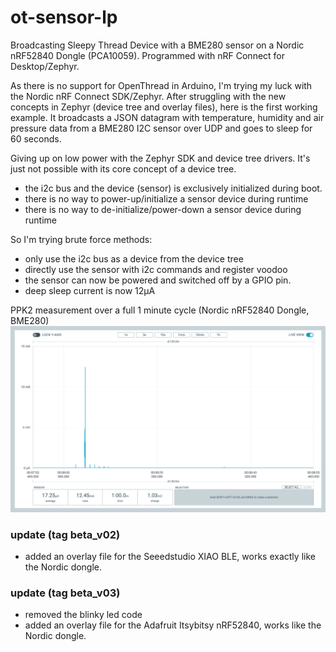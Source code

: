 # ot-sensor-lp
Broadcasting Sleepy Thread Device with a BME280 sensor on a Nordic nRF52840 Dongle (PCA10059). Programmed with nRF Connect for Desktop/Zephyr.

As there is no support for OpenThread in Arduino, I'm trying my luck with the Nordic nRF Connect SDK/Zephyr. 
After struggling with the new concepts in Zephyr (device tree and overlay files), here is the first working example.
It broadcasts a JSON datagram with temperature, humidity and air pressure data from a BME280 I2C sensor over UDP and goes to sleep for 60 seconds.

Giving up on low power with the Zephyr SDK and device tree drivers. It's just not possible with its core concept of a device tree.
* the i2c bus and the device (sensor) is exclusively initialized during boot.
* there is no way to power-up/initialize a sensor device during runtime
* there is no way to de-initialize/power-down a sensor device during runtime

So I'm trying brute force methods:
* only use the i2c bus as a device from the device tree
* directly use the sensor with i2c commands and register voodoo
* the sensor can now be powered and switched off by a GPIO pin.
* deep sleep current is now 12µA

PPK2 measurement over a full 1 minute cycle (Nordic nRF52840 Dongle, BME280)
![PPK2 measurement over a full 1 minute cycle (Nordic nRF52840 Dongle, BME280)](./ppk-20230317T112846.png)

### update (tag beta_v02)
* added an overlay file for the Seeedstudio XIAO BLE, works exactly like the Nordic dongle.

### update (tag beta_v03)
* removed the blinky led code
* added an overlay file for the Adafruit Itsybitsy nRF52840, works like the Nordic dongle.
